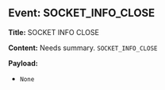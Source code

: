 ## Event: SOCKET_INFO_CLOSE

**Title:** SOCKET INFO CLOSE

**Content:**
Needs summary.
`SOCKET_INFO_CLOSE`

**Payload:**
- `None`